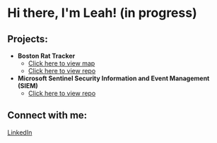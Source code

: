 <h1>Hi there, I'm Leah! (in progress)</h1>

<h2>Projects:</h2>

- <b>Boston Rat Tracker</b>
  - <a href="https://www.bostonrattracker.com/">Click here to view map</a>
  - <a href="https://github.com/boydlm/RatTracker">Click here to view repo</a>
- <b>Microsoft Sentinel Security Information and Event Management (SIEM)</b>
  - <a href="https://github.com/link-to-your-repo">Click here to view repo</a>

<h2>Connect with me:</h2> 
<a href="https://www.linkedin.com/in/leah-boyd-3120651b5/">LinkedIn</a>
